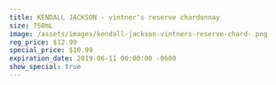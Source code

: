 ```yaml
---
title: KENDALL JACKSON - vintner's reserve chardonnay
size: 750mL
image: /assets/images/kendall-jackson-vintners-reserve-chard-.png
reg_price: $12.99
special_price: $10.99
expiration_date: 2019-06-11 00:00:00 -0600
show_special: true
---
```


